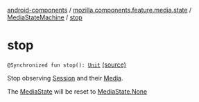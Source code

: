 [android-components](../../index.md) / [mozilla.components.feature.media.state](../index.md) / [MediaStateMachine](index.md) / [stop](./stop.md)

# stop

`@Synchronized fun stop(): `[`Unit`](https://kotlinlang.org/api/latest/jvm/stdlib/kotlin/-unit/index.html) [(source)](https://github.com/mozilla-mobile/android-components/blob/master/components/feature/media/src/main/java/mozilla/components/feature/media/state/MediaStateMachine.kt#L64)

Stop observing [Session](../../mozilla.components.browser.session/-session/index.md) and their [Media](../../mozilla.components.concept.engine.media/-media/index.md).

The [MediaState](../-media-state/index.md) will be reset to [MediaState.None](../-media-state/-none/index.md)


